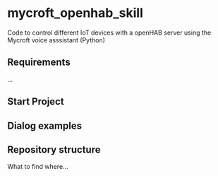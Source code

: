 # mycroft_openhab_skill
Code to control different IoT devices with a openHAB server using the Mycroft voice asssistant (Python)

## Requirements

...

## Start Project

## Dialog examples

## Repository structure

What to find where...
